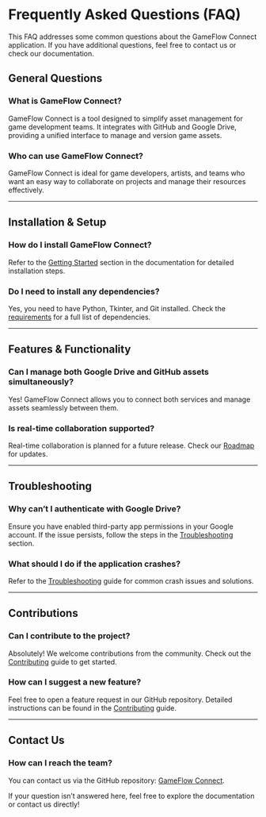 # **Frequently Asked Questions (FAQ)**

This FAQ addresses some common questions about the GameFlow Connect application. If you have additional questions, feel free to contact us or check our documentation.

## **General Questions**

### **What is GameFlow Connect?**
GameFlow Connect is a tool designed to simplify asset management for game development teams. It integrates with GitHub and Google Drive, providing a unified interface to manage and version game assets.

### **Who can use GameFlow Connect?**
GameFlow Connect is ideal for game developers, artists, and teams who want an easy way to collaborate on projects and manage their resources effectively.

---

## **Installation & Setup**

### **How do I install GameFlow Connect?**
Refer to the [Getting Started](getting_started/1%20installation.md) section in the documentation for detailed installation steps.

### **Do I need to install any dependencies?**
Yes, you need to have Python, Tkinter, and Git installed. Check the [requirements](getting_started/3%20requirements.md) for a full list of dependencies.

---

## **Features & Functionality**

### **Can I manage both Google Drive and GitHub assets simultaneously?**
Yes! GameFlow Connect allows you to connect both services and manage assets seamlessly between them.

### **Is real-time collaboration supported?**
Real-time collaboration is planned for a future release. Check our [Roadmap](collaboration/2%20roadmap.md) for updates.

---

## **Troubleshooting**

### **Why can’t I authenticate with Google Drive?**
Ensure you have enabled third-party app permissions in your Google account. If the issue persists, follow the steps in the [Troubleshooting](troubleshooting.md) section.

### **What should I do if the application crashes?**
Refer to the [Troubleshooting](troubleshooting.md) guide for common crash issues and solutions.

---

## **Contributions**

### **Can I contribute to the project?**
Absolutely! We welcome contributions from the community. Check out the [Contributing](collaboration/1%20contributing.md) guide to get started.

### **How can I suggest a new feature?**
Feel free to open a feature request in our GitHub repository. Detailed instructions can be found in the [Contributing](collaboration/1%20contributing.md) guide.

---

## **Contact Us**

### **How can I reach the team?**
You can contact us via the GitHub repository: [GameFlow Connect](https://github.com/Germano123/python-gameflowconnect).

If your question isn’t answered here, feel free to explore the documentation or contact us directly!
